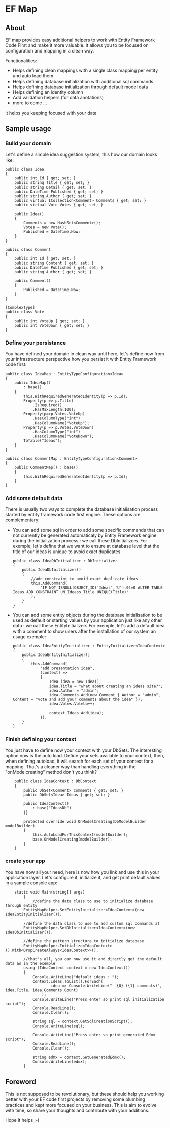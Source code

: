 # EF Map

## About

EF map provides easy additional helpers to work with Entity Framework Code First and make it more valuable.
It allows you to be focused on configuration and mapping in a clean way.

Functionalities:

*	Helps defining clean mappings with a single class mapping per entity and auto load them 
*	Helps defining database initialization with additional sql commands
*	Helps defining database initialization through default model data
*	Helps defining an identity column
*	Add validation helpers (for data anotations)
*	more to come ...

it helps you keeping focused with your data

## Sample usage

### Build your domain

Let's define a simple idea suggestion system, this how our domain looks like:

	public class Idea
	{
		public int Id { get; set; }
		public string Title { get; set; }
		public string Detail { get; set; }
		public DateTime Published { get; set; }
		public string Author { get; set; }
		public virtual ICollection<Comment> Comments { get; set; }
		public virtual Vote Votes { get; set; }

		public Idea()
		{
			Comments = new HashSet<Comment>();
			Votes = new Vote();
			Published = DateTime.Now;
		}
	}

	public class Comment
	{
		public int Id { get; set; }
		public string Content { get; set; }
		public DateTime Published { get; set; }
		public string Author { get; set; }

		public Comment()
		{
			Published = DateTime.Now;
		}
	}

	[ComplexType]
	public class Vote
	{
		public int VoteUp { get; set; }
		public int VoteDown { get; set; }
	}

### Define your persistance

You have defined your domain in clean way until here, let's define now from your infrastructure perspective how you persist it with Entity Framework code first:

	public class IdeaMap : EntityTypeConfiguration<Idea>
	{
		public IdeaMap()
			: base()
		{
			this.WithRequiredGeneratedIdentity(p => p.Id);
			Property(p => p.Title)
				.IsRequired()
				.HasMaxLength(100);
			Property(p=>p.Votes.VoteUp)
				.HasColumnType("int")
				.HasColumnName("VoteUp");
			Property(p => p.Votes.VoteDown)
				.HasColumnType("int")
				.HasColumnName("VoteDown");
			ToTable("Ideas");
		}
	}

	public class CommentMap : EntityTypeConfiguration<Comment>
	{
		public CommentMap() : base()
		{
			this.WithRequiredGeneratedIdentity(p => p.Id);
		}
	}


### Add some default data

There is usually two ways to complete the database initialisation process started by entity framework code first engine.
These options are complementary:

*	You can add some sql in order to add some specific commands that can not currently be generated automaticaly by 
Entity Framework engine during the initialization process : we call these DbInitializers.
For exemple, let's define that we want to ensure at database level that the title of our ideas is unique to avoid exact duplicates

		public class IdeaDbInitializer : DbInitializer
		{
			public IdeaDbInitializer()
			{
				//add constraint to avoid exact duplicate ideas
				this.AddCommand(
					"IF NOT ISNULL(OBJECT_ID('Ideas','U'),0)=0 ALTER TABLE Ideas ADD CONSTRAINT UN_Ideass_Title UNIQUE(Title)"
				);
			}
		}

*	You can add some entity objects during the database initialisation to be used as default or starting values by
your application just like any other data : we call these EntityInitializers
For exemple, let's add a default idea with a comment to show users after the installation of our system an usage exemple:

		public class IdeaEntityInitializer : EntityInitializer<IdeaContext>
		{
			public IdeaEntityInitializer()
			{
				this.AddCommand(
					"add presentation idea",
					(context) =>
					{
						Idea idea = new Idea();
						idea.Title = "what about creating an ideas site?";
						idea.Author = "admin";
						idea.Comments.Add(new Comment { Author = "admin", Content = "vote and add your comments about the idea" });
						idea.Votes.VoteUp++;
	
						context.Ideas.Add(idea);
					});
			}
		}

### Finish defining your context

You just have to define now your context with your DbSets. The interesting option now is the auto load. Define your sets available to your context, then, when defining autoload, it will search for each set of your context for a mapping. That's a cleaner way than handling everything in the "onModelcreating" method don't you think?

		public class IdeaContext : DbContext
		{
			public DbSet<Comment> Comments { get; set; }
			public DbSet<Idea> Ideas { get; set; }
	
			public IdeaContext()
				: base("IdeasDb")
			{}
	
			protected override void OnModelCreating(DbModelBuilder modelBuilder)
			{
				this.AutoLoadForThisContext(modelBuilder);
				base.OnModelCreating(modelBuilder);
			}
		}

### create your app

You have now all your need, here is now how you link and use this in your application layer. Let's configure it, initialize it, and get print default values in a sample console app:

		static void Main(string[] args)
			{
				//define the data class to use to initialize database through entity
			EntityMapHelper.SetEntityInitializer<IdeaContext>(new IdeaEntityInitializer());

			//define the data class to use to add custom sql commands at 
			EntityMapHelper.SetDbInitializer<IdeaContext>(new IdeaDbInitializer());

			//define the pattern structure to initialize database
			EntityMapHelper.Initialize<IdeaContext>().With<DropCreateAlways<IdeaContext>>();
			
			//that's all, you can now use it and directly get the default data as in the exemple
			using (IdeaContext context = new IdeaContext())
			{
				Console.WriteLine("default ideas : ");
				context.Ideas.ToList().ForEach(
						idea => Console.WriteLine("- {0} ({1} comments)", idea.Title, idea.Comments.Count)
					);
				Console.WriteLine("Press enter so print sql initialization script");
				Console.ReadLine();
				Console.Clear();

				string sql = context.GetSqlCreationScript();
				Console.WriteLine(sql);

				Console.WriteLine("Press enter so print generated Edmx script");
				Console.ReadLine();
				Console.Clear();

				string edmx = context.GetGeneratedEdmx();
				Console.WriteLine(edmx);
			}
		  
## Foreword          
		  
This is not supposed to be revolutionary, but these should help you working better with your EF code first projects by removing some plumbing practices and kept more focused on your business. 
This is aim to evolve with time, so share your thoughts and contribute with your additions.

Hope it helps ;-)